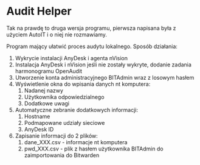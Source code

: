 # Audit Helper

Tak na prawdę to druga wersja programu, pierwsza napisana była z użyciem AutoIT i o niej nie rozmawiamy.

Program mający ułatwić proces audytu lokalnego. Sposób działania:

1. Wykrycie instalacji AnyDesk i agenta nVision
2. Instalacja AnyDesk i nVision jeśli nie zostały wykryte, dodanie zadania harmonogramu OpenAudit
3. Utworzenie konta administracyjnego BITAdmin wraz z losowym hasłem
4. Wyświetlenie okna do wpisania danych nt komputera:
   1. Nadanej nazwy
   2. Użytkownika odpowiedzialnego
   3. Dodatkowe uwagi
5. Automatyczne zebranie dodatkowych informacji:
   1. Hostname
   2. Podmapowane udziały sieciowe
   3. AnyDesk ID
6. Zapisanie informacji do 2 plików:
   1. dane_XXX.csv - informacje nt komputera
   2. pwd_XXX.csv - plik z hasłem użytkownika BITAdmin do zaimportowania do Bitwarden
